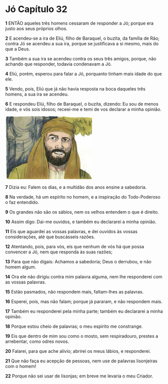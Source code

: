 # Jó Capítulo 32

**1** 	ENTÃO aqueles três homens cessaram de responder a Jó; porque era justo aos seus próprios olhos.

**2** 	E acendeu-se a ira de Eliú, filho de Baraquel, o buzita, da família de Rão; contra Jó se acendeu a sua ira, porque se justificava a si mesmo, mais do que a Deus.

**3** 	Também a sua ira se acendeu contra os seus três amigos, porque, não achando que responder, todavia condenavam a Jó.

**4** 	Eliú, porém, esperou para falar a Jó, porquanto tinham mais idade do que ele.

**5** 	Vendo, pois, Eliú que já não havia resposta na boca daqueles três homens, a sua ira se acendeu.

**6** 	E respondeu Eliú, filho de Baraquel, o buzita, dizendo: Eu sou de menos idade, e vós sois idosos; receei-me e temi de vos declarar a minha opinião.

![](../Images/SweetPublishing/18-32-1.jpg) 

**7** 	Dizia eu: Falem os dias, e a multidão dos anos ensine a sabedoria.

**8** 	Na verdade, há um espírito no homem, e a inspiração do Todo-Poderoso o faz entendido.

**9** 	Os grandes não são os sábios, nem os velhos entendem o que é direito.

**10** 	Assim digo: Dai-me ouvidos, e também eu declararei a minha opinião.

**11** 	Eis que aguardei as vossas palavras, e dei ouvidos às vossas considerações, até que buscásseis razões.

**12** 	Atentando, pois, para vós, eis que nenhum de vós há que possa convencer a Jó, nem que responda às suas razões;

**13** 	Para que não digais: Achamos a sabedoria; Deus o derrubou, e não homem algum.

**14** 	Ora ele não dirigiu contra mim palavra alguma, nem lhe responderei com as vossas palavras.

**15** 	Estão pasmados, não respondem mais, faltam-lhes as palavras.

**16** 	Esperei, pois, mas não falam; porque já pararam, e não respondem mais.

**17** 	Também eu responderei pela minha parte; também eu declararei a minha opinião.

**18** 	Porque estou cheio de palavras; o meu espírito me constrange.

**19** 	Eis que dentro de mim sou como o mosto, sem respiradouro, prestes a arrebentar, como odres novos.

**20** 	Falarei, para que ache alívio; abrirei os meus lábios, e responderei.

**21** 	Que não faça eu acepção de pessoas, nem use de palavras lisonjeiras com o homem!

**22** 	Porque não sei usar de lisonjas; em breve me levaria o meu Criador.

